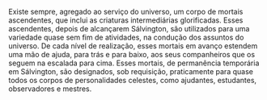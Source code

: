 ﻿Existe sempre, agregado ao serviço do universo, um corpo de mortais ascendentes, que inclui as criaturas intermediárias glorificadas. Esses ascendentes, depois de alcançarem Sálvington, são utilizados para uma variedade quase sem fim de atividades, na condução dos assuntos do universo. De cada nível de realização, esses mortais em avanço estendem uma mão de ajuda, para trás e para baixo, aos seus companheiros que os seguem na escalada para cima. Esses mortais, de permanência temporária em Sálvington, são designados, sob requisição, praticamente para quase todos os corpos de personalidades celestes, como ajudantes, estudantes, observadores e mestres.